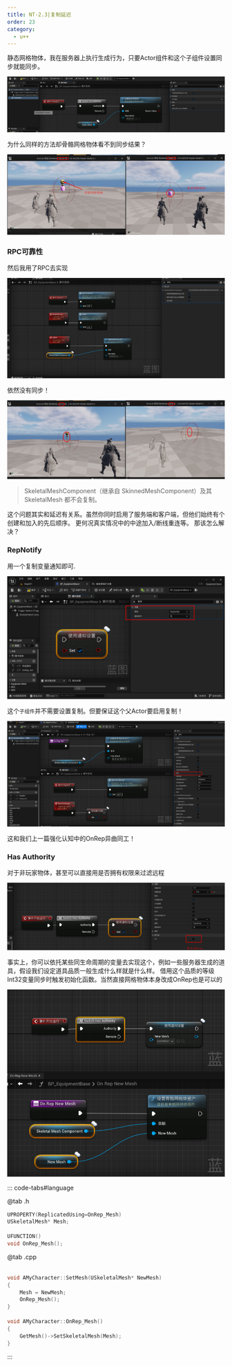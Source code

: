 ```yaml
---
title: NT-2.3|复制延迟
order: 23
category:
  - u++
---
```


<chatmessage avatar="../../assets/emoji/hx.png" :avatarWidth="40">
静态网格物体，我在服务器上执行生成行为，只要Actor组件和这个子组件设置同步就能同步。
</chatmessage>

![](..%2Fassets%2Finv041.png)

<chatmessage avatar="../../assets/emoji/hx.png" :avatarWidth="40">
为什么同样的方法却骨骼网格物体看不到同步结果？
</chatmessage>

![](..%2Fassets%2Finv042.png)

### RPC可靠性

<chatmessage avatar="../../assets/emoji/hx.png" :avatarWidth="40">
然后我用了RPC去实现
</chatmessage>

![](..%2Fassets%2Finv043.png)

<chatmessage avatar="../../assets/emoji/hx.png" :avatarWidth="40">
依然没有同步！
</chatmessage>

![](..%2Fassets%2Finv044.png)

>SkeletalMeshComponent（继承自 SkinnedMeshComponent）及其 SkeletalMesh 都不会复制。


<chatmessage avatar="../../assets/emoji/bqb (2).png" :avatarWidth="40" alignLeft>
这个问题其实和延迟有关系。虽然你同时启用了服务端和客户端，但他们始终有个创建和加入的先后顺序。
</chatmessage>

<gifwithbutton src="../../assets/unrealgif/hpup31.gif"/>

<chatmessage avatar="../../assets/emoji/bqb (2).png" :avatarWidth="40" alignLeft>
更何况真实情况中的中途加入/断线重连等。
</chatmessage>

<chatmessage avatar="../../assets/emoji/hx.png" :avatarWidth="40">
那该怎么解决？
</chatmessage>


### RepNotify

<chatmessage avatar="../../assets/emoji/bqb (2).png" :avatarWidth="40" alignLeft>

用一个复制变量通知即可.

</chatmessage>

![](..%2Fassets%2Finv046.png)

<chatmessage avatar="../../assets/emoji/bqb (2).png" :avatarWidth="40" alignLeft>

这个`子组件`并不需要设置复制。但要保证这个父Actor要启用复制！

</chatmessage>

![](..%2Fassets%2Finv045.png)

<gifwithbutton src="../../assets/unrealgif/hpup32.gif"/>

<chatmessage avatar="../../assets/emoji/hx.png" :avatarWidth="40">
这和我们上一篇强化认知中的OnRep异曲同工！
</chatmessage>


### Has Authority

<chatmessage avatar="../../assets/emoji/bqb (2).png" :avatarWidth="40" alignLeft>
对于非玩家物体，甚至可以直接用是否拥有权限来过滤远程
</chatmessage>

![](..%2Fassets%2Finv047.png)

<chatmessage avatar="../../assets/emoji/bqb (2).png" :avatarWidth="40" alignLeft>

事实上，你可以依托某些同生命周期的变量去实现这个，例如一些服务器生成的道具，假设我们设定道具品质一般生成什么样就是什么样。
借用这个品质的等级Int32变量同步时触发初始化函数。当然直接网格物体本身改成OnRep也是可以的

</chatmessage>

![](..%2Fassets%2Finv048.png)


::: code-tabs#language

@tab .h

```cpp
UPROPERTY(ReplicatedUsing=OnRep_Mesh)
USkeletalMesh* Mesh;

UFUNCTION()
void OnRep_Mesh();

```
@tab .cpp
```cpp

void AMyCharacter::SetMesh(USkeletalMesh* NewMesh)
{
    Mesh = NewMesh;
    OnRep_Mesh();
}

void AMyCharacter::OnRep_Mesh()
{
    GetMesh()->SetSkeletalMesh(Mesh);
}

```
:::

